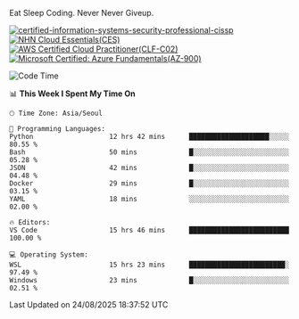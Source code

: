 Eat Sleep Coding.
Never Never Giveup.

[![certified-information-systems-security-professional-cissp](https://github.com/user-attachments/assets/d259884f-7f9a-4d80-a663-6968ead7464a)](https://www.credly.com/badges/f394a010-85a0-450b-9136-8043af01d71c/public_url)
[![NHN Cloud Essentials(CES)](https://github.com/user-attachments/assets/f405dcae-c923-424d-927f-e993bac10fa9)](https://www.nhncloud.com/kr/edu/certification/search)
[![AWS Certified Cloud Practitioner(CLF-C02)](https://github.com/user-attachments/assets/5199a6f5-42d5-4e70-b493-16c3fd42e691)](https://www.credly.com/badges/235e2b66-a782-4a21-ac77-ac4e42037113)
[![Microsoft Certified: Azure Fundamentals(AZ-900)](https://github.com/user-attachments/assets/7eb23f86-6311-42f9-83ab-166a25656710)](https://learn.microsoft.com/en-us/users/tiaz0128/credentials/ca6706271c8233ef)

<!--START_SECTION:waka-->
![Code Time](http://img.shields.io/badge/Code%20Time-4%2C355%20hrs%2024%20mins-blue)

📊 **This Week I Spent My Time On** 

```text
🕑︎ Time Zone: Asia/Seoul

💬 Programming Languages: 
Python                   12 hrs 42 mins      ████████████████████░░░░░   80.55 % 
Bash                     50 mins             █░░░░░░░░░░░░░░░░░░░░░░░░   05.28 % 
JSON                     42 mins             █░░░░░░░░░░░░░░░░░░░░░░░░   04.48 % 
Docker                   29 mins             █░░░░░░░░░░░░░░░░░░░░░░░░   03.15 % 
YAML                     18 mins             ░░░░░░░░░░░░░░░░░░░░░░░░░   02.00 % 

🔥 Editors: 
VS Code                  15 hrs 46 mins      █████████████████████████   100.00 % 

💻 Operating System: 
WSL                      15 hrs 23 mins      ████████████████████████░   97.49 % 
Windows                  23 mins             █░░░░░░░░░░░░░░░░░░░░░░░░   02.51 % 
```


 Last Updated on 24/08/2025 18:37:52 UTC
<!--END_SECTION:waka-->
